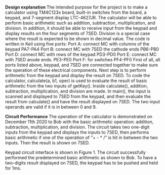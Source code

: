 <b> Design explanation </b>
The intended purpose for the project is to make a calculator using TM4C123x board, built-in switches from the board, a keypad, and 7-segment display LTC-4627JR. The calculator will be able to perform basic arithmetic such as addition, subtraction, multiplication, and division. In addition, it should be able to receive input from the keypad and display results on the four segments of 7SED. Division is a special case where the result is expected to be shown in decimal value. 
The code is written in Keil using five ports:
Port A: connect MC with columns of the keypad PA7-PA4
Port B: connect MC with 7SED the cathode ends PB6-PB0
Port D: connect MC with rows of the keypad PD3-PD0
Port E: connect MC with 7SED anode ends.  PE3-PE0
Port F: for switches PF4-PF0
First of all, all ports listed above, keypad, and 7SED are connected together to make sure the operation of these electrical components. Next step is to perform arithmetic from the keypad and display the result on 7SED.
To code the calculator, calculate(a, b1, oper) is used to evaluate the result of basic arithmetic from the two inputs of getKey(). Inside calculate(), addition, subtraction, multiplication, and division are made. In main(), the input is scanned and displayed to 7SED from the keypad, and then evaluate the result from calculate() and have the result displayed on 7SED. The two input operands are valid if it is in between 0 and 9.

<b> Circuit Performance </b>
The operation of the calculator is demonstrated on December 11th 2020 to Bob with the basic arithmetic operation: addition, subtraction, multiplication, and division. The circuit takes two one-digit inputs from the keypad and displays the inputs to 7SED, then performs basic arithmetic if one of the operation of “+ - * /” is hit in between the two inputs. Then the result is shown on 7SED.

Keypad circuit interface is shown in Figure 1. The circuit successfully performed the predetermined basic arithmetic as shown to Bob. To have a two-digits result displayed on 7SED, the keypad has to be pushed and held for 1ms. 
